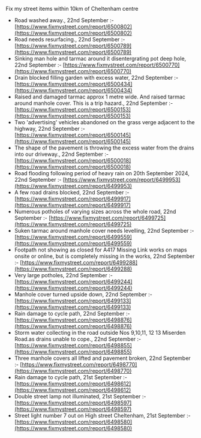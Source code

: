 Fix my street items within 10km of Cheltenham centre

<!-- fix_marker starts -->

- Road washed away., 22nd September :- [https://www.fixmystreet.com/report/6500802](https://www.fixmystreet.com/report/6500802)
- Road needs resurfacing., 22nd September :- [https://www.fixmystreet.com/report/6500789](https://www.fixmystreet.com/report/6500789)
- Sinking man hole and tarmac around it disentergrating pot deep hole, 22nd September :- [https://www.fixmystreet.com/report/6500770](https://www.fixmystreet.com/report/6500770)
- Drain blocked filling garden with excess water, 22nd September :- [https://www.fixmystreet.com/report/6500434](https://www.fixmystreet.com/report/6500434)
- Raised and damaged tarmac approx 1 metre wide. And raised tarmac around manhole cover. This is a trip hazard., 22nd September :- [https://www.fixmystreet.com/report/6500153](https://www.fixmystreet.com/report/6500153)
- Two 'advertising' vehicles abandoned on the grass verge adjacent to the highway, 22nd September :- [https://www.fixmystreet.com/report/6500145](https://www.fixmystreet.com/report/6500145)
- The shape of the pavement is throwing the excess water from the drains into our driveway., 22nd September :- [https://www.fixmystreet.com/report/6500018](https://www.fixmystreet.com/report/6500018)
- Road flooding following period of heavy rain on 20th September 2024, 22nd September :- [https://www.fixmystreet.com/report/6499953](https://www.fixmystreet.com/report/6499953)
- A few road drains blocked, 22nd September :- [https://www.fixmystreet.com/report/6499917](https://www.fixmystreet.com/report/6499917)
- Numerous potholes of varying sizes across the whole road, 22nd September :- [https://www.fixmystreet.com/report/6499725](https://www.fixmystreet.com/report/6499725)
- Suken tarmac around manhole cover needs levelling, 22nd September :- [https://www.fixmystreet.com/report/6499559](https://www.fixmystreet.com/report/6499559)
- Footpath not showing as closed for A417 Missing Link works on maps onsite or online, but is completely missing in the works, 22nd September :- [https://www.fixmystreet.com/report/6499288](https://www.fixmystreet.com/report/6499288)
- Very large potholes, 22nd September :- [https://www.fixmystreet.com/report/6499244](https://www.fixmystreet.com/report/6499244)
- Manhole cover turned upside down, 22nd September :- [https://www.fixmystreet.com/report/6499133](https://www.fixmystreet.com/report/6499133)
- Rain damage to cycle path, 22nd September :- [https://www.fixmystreet.com/report/6498876](https://www.fixmystreet.com/report/6498876)
- Storm water collecting in the road outside Nos 9,10,11, 12 13 Miserden Road.as drains unable to cope., 22nd September :- [https://www.fixmystreet.com/report/6498855](https://www.fixmystreet.com/report/6498855)
- Three manhole covers all lifted and pavement broken, 22nd September :- [https://www.fixmystreet.com/report/6498770](https://www.fixmystreet.com/report/6498770)
- Rain damage to cycle path, 21st September :- [https://www.fixmystreet.com/report/6498612](https://www.fixmystreet.com/report/6498612)
- Double street lamp not illuminated, 21st September :- [https://www.fixmystreet.com/report/6498597](https://www.fixmystreet.com/report/6498597)
- Street light number 7 out on High street Cheltenham, 21st September :- [https://www.fixmystreet.com/report/6498580](https://www.fixmystreet.com/report/6498580)

<!-- fix_marker ends -->